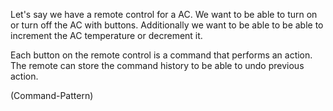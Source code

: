 Let's say we have a remote control for a AC.
We want to be able to turn on or turn off the AC with buttons.
Additionally we want to be able to be able to increment the AC temperature or decrement it.

Each button on the remote control is a command that performs an action. The remote can store the command history to be able to  undo previous action.

(Command-Pattern)